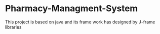 # Pharmacy-Managment-System
This project is based on java and its frame work has designed by J-frame libraries 
